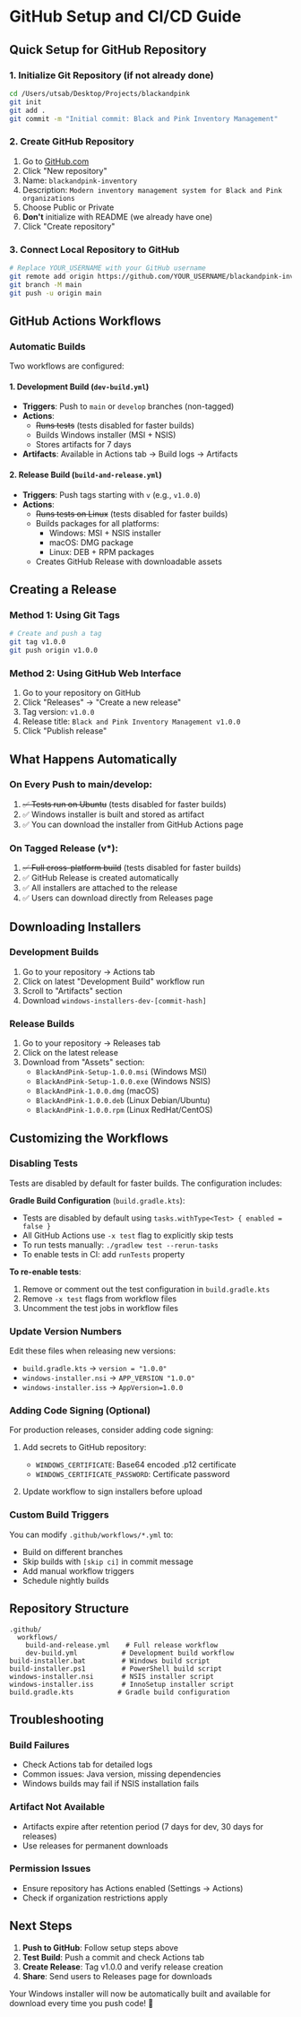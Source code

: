 # GitHub Setup and CI/CD Guide

## Quick Setup for GitHub Repository

### 1. Initialize Git Repository (if not already done)
```bash
cd /Users/utsab/Desktop/Projects/blackandpink
git init
git add .
git commit -m "Initial commit: Black and Pink Inventory Management"
```

### 2. Create GitHub Repository
1. Go to [GitHub.com](https://github.com)
2. Click "New repository"
3. Name: `blackandpink-inventory`
4. Description: `Modern inventory management system for Black and Pink organizations`
5. Choose Public or Private
6. **Don't** initialize with README (we already have one)
7. Click "Create repository"

### 3. Connect Local Repository to GitHub
```bash
# Replace YOUR_USERNAME with your GitHub username
git remote add origin https://github.com/YOUR_USERNAME/blackandpink-inventory.git
git branch -M main
git push -u origin main
```

## GitHub Actions Workflows

### Automatic Builds
Two workflows are configured:

#### 1. Development Build (`dev-build.yml`)
- **Triggers**: Push to `main` or `develop` branches (non-tagged)
- **Actions**: 
  - ~~Runs tests~~ (tests disabled for faster builds)
  - Builds Windows installer (MSI + NSIS)
  - Stores artifacts for 7 days
- **Artifacts**: Available in Actions tab → Build logs → Artifacts

#### 2. Release Build (`build-and-release.yml`)
- **Triggers**: Push tags starting with `v` (e.g., `v1.0.0`)
- **Actions**:
  - ~~Runs tests on Linux~~ (tests disabled for faster builds)
  - Builds packages for all platforms:
    - Windows: MSI + NSIS installer
    - macOS: DMG package
    - Linux: DEB + RPM packages
  - Creates GitHub Release with downloadable assets

## Creating a Release

### Method 1: Using Git Tags
```bash
# Create and push a tag
git tag v1.0.0
git push origin v1.0.0
```

### Method 2: Using GitHub Web Interface
1. Go to your repository on GitHub
2. Click "Releases" → "Create a new release"
3. Tag version: `v1.0.0`
4. Release title: `Black and Pink Inventory Management v1.0.0`
5. Click "Publish release"

## What Happens Automatically

### On Every Push to main/develop:
1. ~~✅ Tests run on Ubuntu~~ (tests disabled for faster builds)
2. ✅ Windows installer is built and stored as artifact
3. ✅ You can download the installer from GitHub Actions page

### On Tagged Release (v*):
1. ~~✅ Full cross-platform build~~ (tests disabled for faster builds)
2. ✅ GitHub Release is created automatically
3. ✅ All installers are attached to the release
4. ✅ Users can download directly from Releases page

## Downloading Installers

### Development Builds
1. Go to your repository → Actions tab
2. Click on latest "Development Build" workflow run
3. Scroll to "Artifacts" section
4. Download `windows-installers-dev-[commit-hash]`

### Release Builds
1. Go to your repository → Releases tab
2. Click on the latest release
3. Download from "Assets" section:
   - `BlackAndPink-Setup-1.0.0.msi` (Windows MSI)
   - `BlackAndPink-Setup-1.0.0.exe` (Windows NSIS)
   - `BlackAndPink-1.0.0.dmg` (macOS)
   - `BlackAndPink-1.0.0.deb` (Linux Debian/Ubuntu)
   - `BlackAndPink-1.0.0.rpm` (Linux RedHat/CentOS)

## Customizing the Workflows

### Disabling Tests
Tests are disabled by default for faster builds. The configuration includes:

**Gradle Build Configuration** (`build.gradle.kts`):
- Tests are disabled by default using `tasks.withType<Test> { enabled = false }`
- All GitHub Actions use `-x test` flag to explicitly skip tests
- To run tests manually: `./gradlew test --rerun-tasks`
- To enable tests in CI: add `runTests` property

**To re-enable tests**:
1. Remove or comment out the test configuration in `build.gradle.kts`
2. Remove `-x test` flags from workflow files
3. Uncomment the test jobs in workflow files

### Update Version Numbers
Edit these files when releasing new versions:
- `build.gradle.kts` → `version = "1.0.0"`
- `windows-installer.nsi` → `APP_VERSION "1.0.0"`
- `windows-installer.iss` → `AppVersion=1.0.0`

### Adding Code Signing (Optional)
For production releases, consider adding code signing:

1. Add secrets to GitHub repository:
   - `WINDOWS_CERTIFICATE`: Base64 encoded .p12 certificate
   - `WINDOWS_CERTIFICATE_PASSWORD`: Certificate password

2. Update workflow to sign installers before upload

### Custom Build Triggers
You can modify `.github/workflows/*.yml` to:
- Build on different branches
- Skip builds with `[skip ci]` in commit message
- Add manual workflow triggers
- Schedule nightly builds

## Repository Structure
```
.github/
  workflows/
    build-and-release.yml    # Full release workflow
    dev-build.yml           # Development build workflow
build-installer.bat         # Windows build script
build-installer.ps1         # PowerShell build script  
windows-installer.nsi       # NSIS installer script
windows-installer.iss       # InnoSetup installer script
build.gradle.kts           # Gradle build configuration
```

## Troubleshooting

### Build Failures
- Check Actions tab for detailed logs
- Common issues: Java version, missing dependencies
- Windows builds may fail if NSIS installation fails

### Artifact Not Available
- Artifacts expire after retention period (7 days for dev, 30 days for releases)
- Use releases for permanent downloads

### Permission Issues
- Ensure repository has Actions enabled (Settings → Actions)
- Check if organization restrictions apply

## Next Steps

1. **Push to GitHub**: Follow setup steps above
2. **Test Build**: Push a commit and check Actions tab
3. **Create Release**: Tag v1.0.0 and verify release creation
4. **Share**: Send users to Releases page for downloads

Your Windows installer will now be automatically built and available for download every time you push code! 🚀
